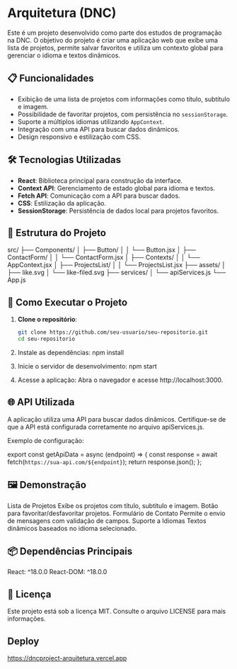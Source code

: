 # Arquitetura (DNC)

Este é um projeto desenvolvido como parte dos estudos de programação na DNC. O objetivo do projeto é criar uma aplicação web que exibe uma lista de projetos, permite salvar favoritos e utiliza um contexto global para gerenciar o idioma e textos dinâmicos.

## 📋 Funcionalidades

- Exibição de uma lista de projetos com informações como título, subtítulo e imagem.
- Possibilidade de favoritar projetos, com persistência no `sessionStorage`.
- Suporte a múltiplos idiomas utilizando `AppContext`.
- Integração com uma API para buscar dados dinâmicos.
- Design responsivo e estilização com CSS.

## 🛠️ Tecnologias Utilizadas

- **React**: Biblioteca principal para construção da interface.
- **Context API**: Gerenciamento de estado global para idioma e textos.
- **Fetch API**: Comunicação com a API para buscar dados.
- **CSS**: Estilização da aplicação.
- **SessionStorage**: Persistência de dados local para projetos favoritos.

## 📂 Estrutura do Projeto

src/ 
├── Components/
│ ├── Button/ 
│ │ └── Button.jsx 
│ ├── ContactForm/ 
│ │ └── ContactForm.jsx 
│ ├── Contexts/ 
│ │ └── AppContext.jsx 
│ ├── ProjectsList/ 
│ │ └── ProjectsList.jsx 
├── assets/ 
│ ├── like.svg 
│ └── like-filed.svg 
├── services/ 
│ └── apiServices.js 
└── App.js

## 🚀 Como Executar o Projeto

1. **Clone o repositório**:
   ```bash
   git clone https://github.com/seu-usuario/seu-repositorio.git
   cd seu-repositorio

2. Instale as dependências:
    npm install

3. Inicie o servidor de desenvolvimento:
    npm start

4. Acesse a aplicação: Abra o navegador e acesse
    http://localhost:3000.

## 🌐 API Utilizada

A aplicação utiliza uma API para buscar dados dinâmicos. Certifique-se de que a API está configurada corretamente no arquivo apiServices.js.

Exemplo de configuração:

export const getApiData = async (endpoint) => {
  const response = await fetch(`https://sua-api.com/${endpoint}`);
  return response.json();
};

## 🖼️ Demonstração

Lista de Projetos
Exibe os projetos com título, subtítulo e imagem.
Botão para favoritar/desfavoritar projetos.
Formulário de Contato
Permite o envio de mensagens com validação de campos.
Suporte a Idiomas
Textos dinâmicos baseados no idioma selecionado.

## 📦 Dependências Principais

React: ^18.0.0
React-DOM: ^18.0.0

## 📝 Licença
Este projeto está sob a licença MIT. Consulte o arquivo LICENSE para mais informações.

## Deploy

https://dncproject-arquitetura.vercel.app
